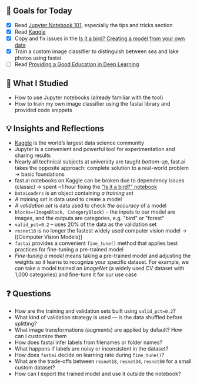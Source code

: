## 🎯 Goals for Today

- [x] Read [Jupyter Notebook 101](https://www.kaggle.com/code/jhoward/jupyter-notebook-101), especially the tips and tricks section
- [x] Read [Kaggle](https://course.fast.ai/Resources/kaggle.html)
- [x] Copy and fix issues in the [Is it a bird? Creating a model from your own data](https://www.kaggle.com/code/akrisanov/is-it-a-bird-creating-a-model-from-your-own-data/)
- [x] Train a custom image classifier to distinguish between sea and lake photos using fastai
- [ ] Read [Providing a Good Education in Deep Learning](https://www.fast.ai/posts/2016-10-08-teaching-philosophy.html)

## 📖 What I Studied

- How to use Jupyter notebooks (already familiar with the tool)
- How to train my own image classifier using the fastai library and provided code snippets

## 💡 Insights and Reflections

- [Kaggle](https://www.kaggle.com/) is the world’s largest data science community
- Jupyter is a convenient and powerful tool for experimentation and sharing results
- Nearly all technical subjects at university are taught *bottom-up*, fast.ai takes the opposite approach: complete solution to a real-world problem → basic foundations
- fast.ai notebooks on Kaggle can be broken due to dependency issues (classic) → spent ~1 hour fixing the ["Is it a bird?" notebook](https://www.kaggle.com/code/akrisanov/is-it-a-bird-creating-a-model-from-your-own-data/)
- `DataLoaders` is an object containing *a training set*
- *A training set* is data used to create a model
- *A validation set* is data used to check *the accuracy* of a model
- `blocks=(ImageBlock, CategoryBlock)` – the inputs to our model are images, and the outputs are categories, e.g. "bird" or "forest"
- `valid_pct=0.2` – uses 20% of the data as the validation set
- `resnet18` is no longer the fastest widely used computer vision model → [[Computer Vision Models]]
- `fastai` provides a convenient `fine_tune()` method that applies best practices for fine-tuning a pre-trained model
- *Fine-tuning a model* means taking a pre-trained model and adjusting the weights so it learns to recognize your specific dataset. For example, we can take a model trained on *ImageNet* (a widely used CV dataset with 1,000 categories) and fine-tune it for our use case

## ❓ Questions

- How are the training and validation sets built using `valid_pct=0.2`?
- What kind of validation strategy is used — is the data shuffled before splitting?
- What image transformations (augments) are applied by default? How can I customize them
- How does fastai infer labels from filenames or folder names?
- What happens if labels are noisy or inconsistent in the dataset?
- How does `fastai` decide on learning rate during `fine_tune()`?
- What are the trade-offs between `resnet18`, `resnet34`, `resnet50` for a small custom dataset?
- How can I export the trained model and use it outside the notebook?